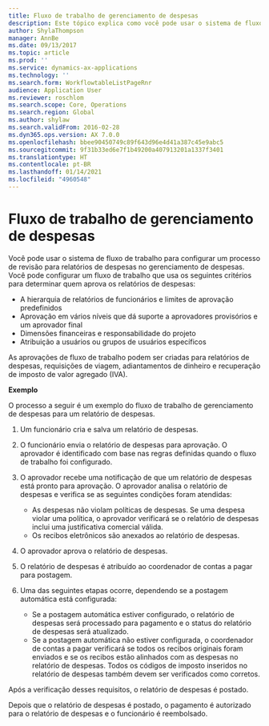 ```yaml
---
title: Fluxo de trabalho de gerenciamento de despesas
description: Este tópico explica como você pode usar o sistema de fluxo de trabalho no Microsoft Dynamics 365 Finance para configurar um processo de revisão para relatórios de despesas no gerenciamento de despesas.
author: ShylaThompson
manager: AnnBe
ms.date: 09/13/2017
ms.topic: article
ms.prod: ''
ms.service: dynamics-ax-applications
ms.technology: ''
ms.search.form: WorkflowtableListPageRnr
audience: Application User
ms.reviewer: roschlom
ms.search.scope: Core, Operations
ms.search.region: Global
ms.author: shylaw
ms.search.validFrom: 2016-02-28
ms.dyn365.ops.version: AX 7.0.0
ms.openlocfilehash: bbee90450749c89f643d96e4d41a387c45e9abc5
ms.sourcegitcommit: 9f31b33ed6e7f1b49200a407913201a1337f3401
ms.translationtype: HT
ms.contentlocale: pt-BR
ms.lasthandoff: 01/14/2021
ms.locfileid: "4960548"
---
```

# <a name="expense-management-workflow"></a>Fluxo de trabalho de gerenciamento de despesas

Você pode usar o sistema de fluxo de trabalho para configurar um processo de revisão para relatórios de despesas no gerenciamento de despesas. Você pode configurar um fluxo de trabalho que usa os seguintes critérios para determinar quem aprova os relatórios de despesas:

- A hierarquia de relatórios de funcionários e limites de aprovação predefinidos
- Aprovação em vários níveis que dá suporte a aprovadores provisórios e um aprovador final
- Dimensões financeiras e responsabilidade do projeto
- Atribuição a usuários ou grupos de usuários específicos

As aprovações de fluxo de trabalho podem ser criadas para relatórios de despesas, requisições de viagem, adiantamentos de dinheiro e recuperação de imposto de valor agregado (IVA).

**Exemplo**

O processo a seguir é um exemplo do fluxo de trabalho de gerenciamento de despesas para um relatório de despesas.

1. Um funcionário cria e salva um relatório de despesas.
2. O funcionário envia o relatório de despesas para aprovação. O aprovador é identificado com base nas regras definidas quando o fluxo de trabalho foi configurado.
3. O aprovador recebe uma notificação de que um relatório de despesas está pronto para aprovação. O aprovador analisa o relatório de despesas e verifica se as seguintes condições foram atendidas:

    - As despesas não violam políticas de despesas. Se uma despesa violar uma política, o aprovador verificará se o relatório de despesas inclui uma justificativa comercial válida.
    - Os recibos eletrônicos são anexados ao relatório de despesas.

4. O aprovador aprova o relatório de despesas.
5. O relatório de despesas é atribuído ao coordenador de contas a pagar para postagem.
6. Uma das seguintes etapas ocorre, dependendo se a postagem automática está configurada:

    - Se a postagem automática estiver configurado, o relatório de despesas será processado para pagamento e o status do relatório de despesas será atualizado.
    - Se a postagem automática não estiver configurada, o coordenador de contas a pagar verificará se todos os recibos originais foram enviados e se os recibos estão alinhados com as despesas no relatório de despesas. Todos os códigos de imposto inseridos no relatório de despesas também devem ser verificados como corretos.

Após a verificação desses requisitos, o relatório de despesas é postado.

Depois que o relatório de despesas é postado, o pagamento é autorizado para o relatório de despesas e o funcionário é reembolsado.
